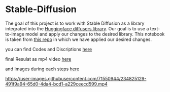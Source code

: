 # Stable-Diffusion
The goal of this project is to work with Stable Diffusion as a library integrated into the [Huggingface diffusers library](https://huggingface.co/blog/stable_diffusion).
Our goal is to use a text-to-image model and apply our changes to the desired library.
This notebook is taken from [this repo](https://github.com/fastai/diffusion-nbs) in which we have applied our desired changes.

you can find Codes and Discriptions [here](https://github.com/hamedtajik/Stable-Diffusion/blob/main/Stable_Diffusion_dictators.ipynb)

final Resulat as mp4 video [here](https://github.com/hamedtajik/Stable-Diffusion/commit/cf455c03fe5bcec83c06189032f642946809cdc2)

and Images during each steps [here](https://github.com/hamedtajik/Stable-Diffusion/blob/main/file.zip)


https://user-images.githubusercontent.com/71550944/234825129-491f9a94-65d0-4da4-bcd1-a229ceecd599.mp4

